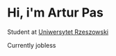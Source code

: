 # Hi, i'm Artur Pas
Student at [Uniwersytet Rzeszowski](https://www.ur.edu.pl/kolegia/kolegium-nauk-przyrodniczych/student/kierunki/informatyka)

Currently jobless
